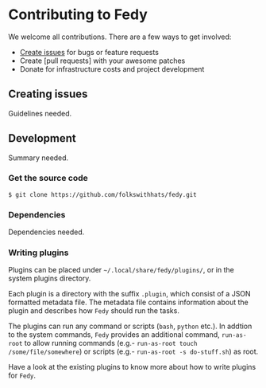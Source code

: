 # Contributing to Fedy

We welcome all contributions. There are a few ways to get involved:

* [Create issues][gh-fedy-issues] for bugs or feature requests
* Create [pull requests] with your awesome patches
* Donate for infrastructure costs and project development

## Creating issues

Guidelines needed.

## Development

Summary needed.

### Get the source code

```
$ git clone https://github.com/folkswithhats/fedy.git
```

### Dependencies

Dependencies needed.

### Writing plugins

Plugins can be placed under `~/.local/share/fedy/plugins/`, or in the system
plugins directory.

Each plugin is a directory with the suffix `.plugin`, which consist of a JSON
formatted metadata file. The metadata file contains information about the
plugin and describes how `Fedy` should run the tasks.

The plugins can run any command or scripts (`bash`, `python` etc.). In addtion
to the system commands, `Fedy` provides an additional command, `run-as-root` to
allow running commands (e.g.- `run-as-root touch /some/file/somewhere`) or
scripts (e.g.- `run-as-root -s do-stuff.sh`) as root.

Have a look at the existing plugins to know more about how to write plugins for
`Fedy`.


###
[gh-fedy-issues]: https://github.com/folkswithhats/fedy/issues
[gh-fedy-pulls]: https://github.com/folkswithhats/fedy/pulls
